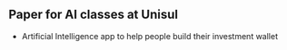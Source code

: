 ## Paper for AI classes at Unisul

- Artificial Intelligence app to help people build their investment wallet
